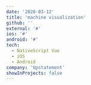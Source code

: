 ```yaml
---
date: '2020-03-12'
title: 'machine visualization'
github: ''
external: '#'
ios: '#'
android: '#'
tech:
  - NativeScript Vue
  - iOS
  - Android
company: 'Upstatement'
showInProjects: false
---
```

